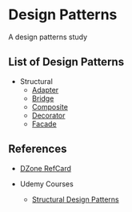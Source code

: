 # Design Patterns
A design patterns study

## List of Design Patterns

- Structural
  - [Adapter](./structural/adapter)
  - [Bridge](./structural/bridge)
  - [Composite](./structural/composite)
  - [Decorator](./structural/decorator)
  - [Facade](./structural/facade)

## References

 - [DZone RefCard](https://dzone.com/storage/assets/6848282-rc0008-designpatterns-online.pdf)

 - Udemy Courses
    - [Structural Design Patterns](https://www.udemy.com/learn-structural-design-patterns-in-java/)
